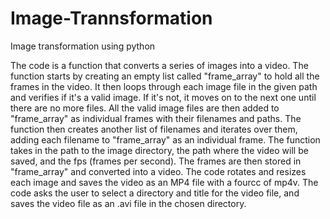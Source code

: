 # Image-Trannsformation
Image transformation using python 

The code is a function that converts a series of images into a video. The function starts by creating an empty list called "frame_array" to hold all the frames in the video. It then loops through each image file in the given path and verifies if it's a valid image. If it's not, it moves on to the next one until there are no more files. All the valid image files are then added to "frame_array" as individual frames with their filenames and paths. The function then creates another list of filenames and iterates over them, adding each filename to "frame_array" as an individual frame. The function takes in the path to the image directory, the path where the video will be saved, and the fps (frames per second). The frames are then stored in "frame_array" and converted into a video. The code rotates and resizes each image and saves the video as an MP4 file with a fourcc of mp4v. The code asks the user to select a directory and title for the video file, and saves the video file as an .avi file in the chosen directory.
